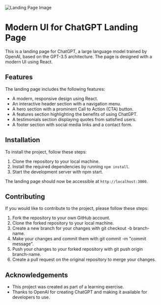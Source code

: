 ![Landing Page Image](https://camo.githubusercontent.com/fb037e90eb92f3f53e79f2f0fdada922a8e6f3664140710f0c3691a808b675b6/68747470733a2f2f692e6962622e636f2f5452354c57397a2f696d6167652e706e67)
# Modern UI for ChatGPT Landing Page
This is a landing page for ChatGPT, a large language model trained by OpenAI, based on the GPT-3.5 architecture. The page is designed with a modern UI using React.
## Features
The landing page includes the following features:

* A modern, responsive design using React.
* An interactive header section with a navigation menu.
* A hero section with a prominent Call to Action (CTA) button.
* A features section highlighting the benefits of using ChatGPT.
* A testimonials section displaying quotes from satisfied users.
* A footer section with social media links and a contact form.
## Installation
To install the project, follow these steps:

1. Clone the repository to your local machine.
2. Install the required dependencies by running `npm install`.
3. Start the development server with npm start.

The landing page should now be accessible at `http://localhost:3000`.
## Contributing
If you would like to contribute to the project, please follow these steps:

1. Fork the repository to your own GitHub account.
2. Clone the forked repository to your local machine.
3. Create a new branch for your changes with git checkout -b branch-name.
4. Make your changes and commit them with git commit -m "commit message".
5. Push your changes to your forked repository with git push origin branch-name.
6. Create a pull request on the original repository to merge your changes.

## Acknowledgements
* This project was created as part of a learning exercise.
* Thanks to OpenAI for creating ChatGPT and making it available for developers to use.
